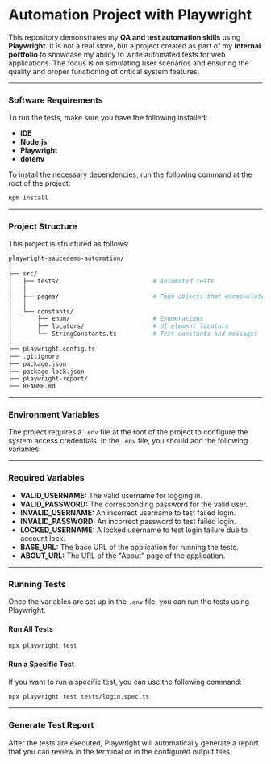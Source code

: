 # Automation Project with Playwright

This repository demonstrates my **QA and test automation skills** using **Playwright**. It is not a real store, but a project created as part of my **internal portfolio** to showcase my ability to write automated tests for web applications. The focus is on simulating user scenarios and ensuring the quality and proper functioning of critical system features.

---

### Software Requirements

To run the tests, make sure you have the following installed:

- **IDE**
- **Node.js**
- **Playwright**
- **dotenv**

To install the necessary dependencies, run the following command at the root of the project:

```bash
npm install
```

---

### Project Structure

This project is structured as follows:

```bash
playwright-saucedemo-automation/
│
├── src/                                 
│   ├── tests/                          # Automated tests
│   │
│   ├── pages/                          # Page objects that encapsulate the UI elements and interactions.
│   │
│   └── constants/                       
│       ├── enum/                       # Enumerations
│       ├── locators/                   # UI element locators
│       └── StringConstants.ts          # Text constants and messages
│
├── playwright.config.ts                
├── .gitignore                          
├── package.json                        
├── package-lock.json                   
├── playwright-report/                  
└── README.md                            
```

---

### Environment Variables

The project requires a `.env` file at the root of the project to configure the system access credentials. In the `.env` file, you should add the following variables:

---

### Required Variables

- **VALID_USERNAME:** The valid username for logging in.
- **VALID_PASSWORD:** The corresponding password for the valid user.
- **INVALID_USERNAME:** An incorrect username to test failed login.
- **INVALID_PASSWORD:** An incorrect password to test failed login.
- **LOCKED_USERNAME:** A locked username to test login failure due to account lock.
- **BASE_URL:** The base URL of the application for running the tests.
- **ABOUT_URL:** The URL of the "About" page of the application.

---

### Running Tests

Once the variables are set up in the `.env` file, you can run the tests using Playwright.

#### Run All Tests

```bash
npx playwright test
```

#### Run a Specific Test

If you want to run a specific test, you can use the following command:

```bash
npx playwright test tests/login.spec.ts
```

---

### Generate Test Report

After the tests are executed, Playwright will automatically generate a report that you can review in the terminal or in the configured output files.